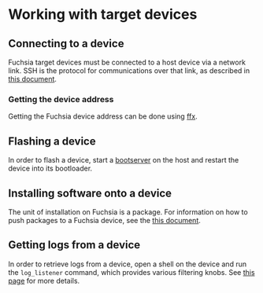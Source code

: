 # Working with target devices

## Connecting to a device

Fuchsia target devices must be connected to a host device via a network link.
SSH is the protocol for communications over that link, as described in
[this document](ssh.md).

### Getting the device address

Getting the Fuchsia device address can be done using [ffx](https://fuchsia.dev/reference/tools/sdk/ffx.md).

## Flashing a device

In order to flash a device, start a [bootserver](bootserver.md) on the host and
restart the device into its bootloader.

## Installing software onto a device

The unit of installation on Fuchsia is a package.
For information on how to push packages to a Fuchsia device, see the
[this document](packages.md).

## Getting logs from a device

In order to retrieve logs from a device, open a shell on the device and run the
`log_listener` command, which provides various filtering knobs. See
[this page](logging.md) for more details.
